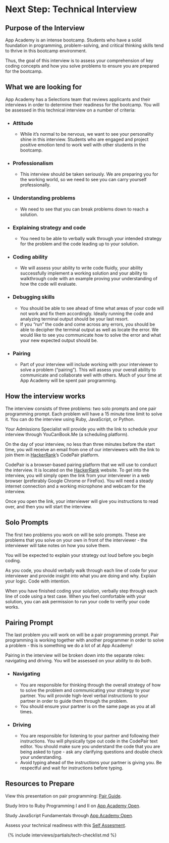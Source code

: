 # Next Step: Technical Interview

## Purpose of the Interview
App Academy is an intense bootcamp. Students who have a solid foundation in programming, problem-solving, and critical thinking skills tend to thrive in this bootcamp environment.

Thus, the goal of this interview is to assess your comprehension of key coding concepts and how you solve problems to ensure you are prepared for the bootcamp.
&nbsp;
## What we are looking for
App Academy has a Selections team that reviews applicants and their interviews in order to determine their readiness for the bootcamp. You will be assessed in this technical interview on a number of criteria:
 * ### **Attitude**
    * While it’s normal to be nervous, we want to see your personality shine in this interview. Students who are engaged and project positive emotion tend to work well with other students in the bootcamp.
 * ### **Professionalism**
    * This interview should be taken seriously. We are preparing you for the working world, so we need to see you can carry yourself professionally.
 * ### **Understanding problems**
    * We need to see that you can break problems down to reach a solution.
 * ### **Explaining strategy and code**
    * You need to be able to verbally walk through your intended strategy for the problem and the code leading up to your solution.
 * ### **Coding ability**
    * We will assess your ability to write code fluidly, your ability successfully implement a working solution and your ability to walkthrough code with an example proving your understanding of how the code will evaluate.
 * ### **Debugging skills**
    * You should be able to see ahead of time what areas of your code will not work and fix them accordingly. Ideally running the code and analyzing terminal output should be your last resort.
    * If you “run” the code and come across any errors, you should be able to decipher the terminal output as well as locate the error. We would like to see you communicate how to solve the error and what your new expected output should be.
 * ### **Pairing**
    * Part of your interview will include working  with your interviewer to solve a problem (“pairing”). This will assess your overall ability to communicate and collaborate well with others. Much of your time at App Academy will be spent pair programming.
&nbsp;
## How the interview works
The interview consists of three problems: two solo prompts and one pair programming prompt. Each problem will have a 15 minute time limit to solve it. You can do the interview using Ruby, JavaScript, or Python.

Your Admissions Specialist will provide you with the link to schedule your interview through YouCanBook.Me (a scheduling platform).

On the day of your interview, no less than three minutes before the start time, you will receive an email from one of our interviewers with the link to join them in [HackerRank][hackerR]’s CodePair platform.

CodePair is a browser-based pairing platform that we will use to conduct the interview. It is located on the [HackerRank][hackerR] website. To get into the interview, you will simply open the link from your interviewer in a web browser (preferably Google Chrome or FireFox). You will need a steady internet connection and a working microphone and webcam for the interview.

Once you open the link, your interviewer will give you instructions to read over, and then you will start the interview.
&nbsp;
## Solo Prompts
The first two problems you work on will be solo prompts. These are problems that you solve on your own in front of the interviewer - the interviewer will take notes on how you solve them.

You will be expected to explain your strategy out loud before you begin coding.

As you code, you should verbally walk through each line of code for your interviewer and provide insight into what you are doing and why. Explain your logic. Code with intention.

When you have finished coding your solution, verbally step through each line of code using a test case. When you feel comfortable with your solution, you can ask permission to run your code to verify your code works.
&nbsp;
## Pairing Prompt
The last problem you will work on will be a pair programming prompt. Pair programming is working together with another programmer in order to solve a problem - this is something we do a lot of at App Academy!

Pairing in the interview will be broken down into the separate roles: navigating and driving. You will be assessed on your ability to do both.
* ### **Navigating**
    * You are responsible for thinking through the overall strategy of how to solve the problem and communicating your strategy to your partner. You will provide high-level verbal instructions to your partner in order to guide them through the problem.
    * You should ensure your partner is on the same page as you at all times.

 * ### **Driving**
    * You are responsible for listening to your partner and following their instructions. You will physically type out code in the CodePair text editor. You should make sure you understand the code that you are being asked to type - ask any clarifying questions and double check your understanding.
    * Avoid typing ahead of the instructions your partner is giving you. Be respectful and wait for instructions before typing.

## Resources to Prepare
View this presentation on pair programming: [Pair Guide][pair-pro-pres].

Study Intro to Ruby Programming I and II on [App Academy Open][rb-learn].

Study JavaScript Fundamentals through [App Academy Open][js-learn].

Assess your technical readiness with this [Self Assesment][self-assessment].

&nbsp;
{% include interviews/partials/tech-checklist.md %}

[self-assessment]: https://docs.google.com/document/d/1EeYVocf37gAkQIq2IskvqdoDAQZ5lIe0ZleZREjqG0Y/edit?usp=sharing
[how-to-prepare]: https://vimeo.com/268102365
[what-we-look-for]: https://vimeo.com/268089805/2a71dddc99
[pair-pro-pres]: https://docs.google.com/presentation/d/1lTHwBD6uHbMz4QatLxTOLHVwnj7zFpR2cecbTUQ4Qbc/edit?usp=sharing
[js-learn]: https://open.appacademy.io/learn/full-stack-online/javascript/setting-up-a-development-environment--phase-3--
[rb-learn]: https://open.appacademy.io/learn/full-stack-online/ruby/setting-up-a-development-environment--phase-1-
[int-pro]: https://open.appacademy.io/learn/full-stack-online/intro-to-programming/welcome
[hackerR]: https://www.hackerrank.com/domains/algorithms
